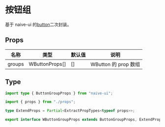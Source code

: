 # 按钮组

基于 naive-ui 的[button](https://www.naiveui.com/zh-CN/os-theme/components/button)二次封装。

## Props

| 名称   | 类型           | 默认值 | 说明                 |
| ------ | -------------- | ------ | -------------------- |
| groups | WButtonProps[] | []     | WButton 的 prop 数组 |

## Type

```ts
import type { ButtonGroupProps } from "naive-ui";

import { props } from "./props";

type ExtendProps = Partial<ExtractPropTypes<typeof props>>;

export interface WButtonGroupProps extends ButtonGroupProps, ExtendProps {}
```
